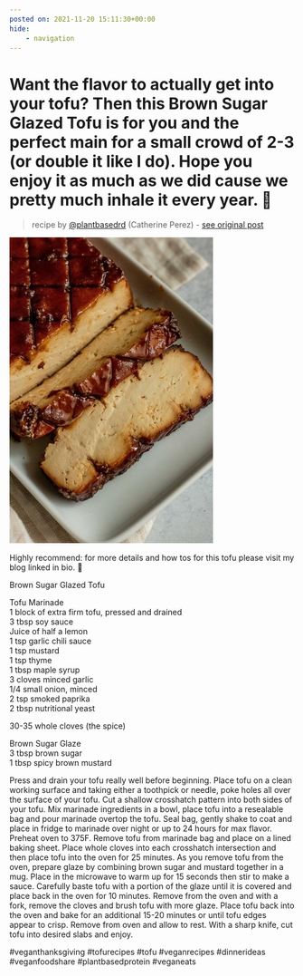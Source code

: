 ```yaml
---
posted on: 2021-11-20 15:11:30+00:00
hide:
    - navigation
---
```


# Want the flavor to actually get into your tofu? Then this Brown Sugar Glazed Tofu is for you and the perfect main for a small crowd of 2-3 (or double it like I do). Hope you enjoy it as much as we did cause we pretty much inhale it every year. 🤣 

> recipe by [@plantbasedrd](https://www.instagram.com/plantbasedrd/) 
(Catherine Perez) - [see original post](https://instagram.com/p/CWgI9M7g0ad)

![](../img/plantbasedrd_20-11-2021_1511.png)

  
Highly recommend: for more details and how tos for this tofu please visit my blog linked in bio. 🌱  
  
Brown Sugar Glazed Tofu  
  
Tofu Marinade  
1 block of extra firm tofu, pressed and drained  
3 tbsp soy sauce  
Juice of half a lemon  
1 tsp garlic chili sauce  
1 tsp mustard  
1 tsp thyme  
1 tbsp maple syrup  
3 cloves minced garlic  
1/4 small onion, minced  
2 tsp smoked paprika  
2 tbsp nutritional yeast  
  
30-35 whole cloves (the spice)  
  
Brown Sugar Glaze  
3 tbsp brown sugar  
1 tbsp spicy brown mustard  
  
Press and drain your tofu really well before beginning. Place tofu on a clean working surface and taking either a toothpick or needle, poke holes all over the surface of your tofu. Cut a shallow crosshatch pattern into both sides of your tofu. Mix marinade ingredients in a bowl, place tofu into a resealable bag and pour marinade overtop the tofu. Seal bag, gently shake to coat and place in fridge to marinade over night or up to 24 hours for max flavor. Preheat oven to 375F. Remove tofu from marinade bag and place on a lined baking sheet. Place whole cloves into each crosshatch intersection and then place tofu into the oven for 25 minutes. As you remove tofu from the oven, prepare glaze by combining brown sugar and mustard together in a mug. Place in the microwave to warm up for 15 seconds then stir to make a sauce. Carefully baste tofu with a portion of the glaze until it is covered and place back in the oven for 10 minutes. Remove from the oven and with a fork, remove the cloves and brush tofu with more glaze. Place tofu back into the oven and bake for an additional 15-20 minutes or until tofu edges appear to crisp. Remove from oven and allow to rest. With a sharp knife, cut tofu into desired slabs and enjoy.  
  
\#veganthanksgiving \#tofurecipes \#tofu \#veganrecipes \#dinnerideas \#veganfoodshare \#plantbasedprotein  \#veganeats   